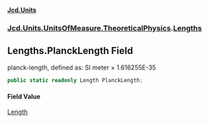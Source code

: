 #### [Jcd.Units](index.md 'index')
### [Jcd.Units.UnitsOfMeasure.TheoreticalPhysics](Jcd.Units.UnitsOfMeasure.TheoreticalPhysics.md 'Jcd.Units.UnitsOfMeasure.TheoreticalPhysics').[Lengths](Lengths.md 'Jcd.Units.UnitsOfMeasure.TheoreticalPhysics.Lengths')

## Lengths.PlanckLength Field

planck-length, defined as: SI meter × 1.616255E-35

```csharp
public static readonly Length PlanckLength;
```

#### Field Value
[Length](Length.md 'Jcd.Units.UnitTypes.Length')